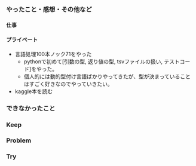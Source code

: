 ### やったこと・感想・その他など

#### 仕事


#### プライベート

- 言語処理100本ノック71をやった
  - pythonで初めて[引数の型, 返り値の型, tsvファイルの扱い, テストコード]をやった。
  - 個人的には動的型付け言語ばかりやってきたが、型が決まっていることはすごく好きなのでやっていきたい。
- kaggle本を読む


### できなかったこと


### Keep


### Problem 


### Try


